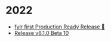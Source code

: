 
# 2022
* [ fylr first Production Ready Release 🎉](releases/2022/v6.2.0.md)
* [Release v6.1.0 Beta 10](releases/2022/v6.1.0.md)

